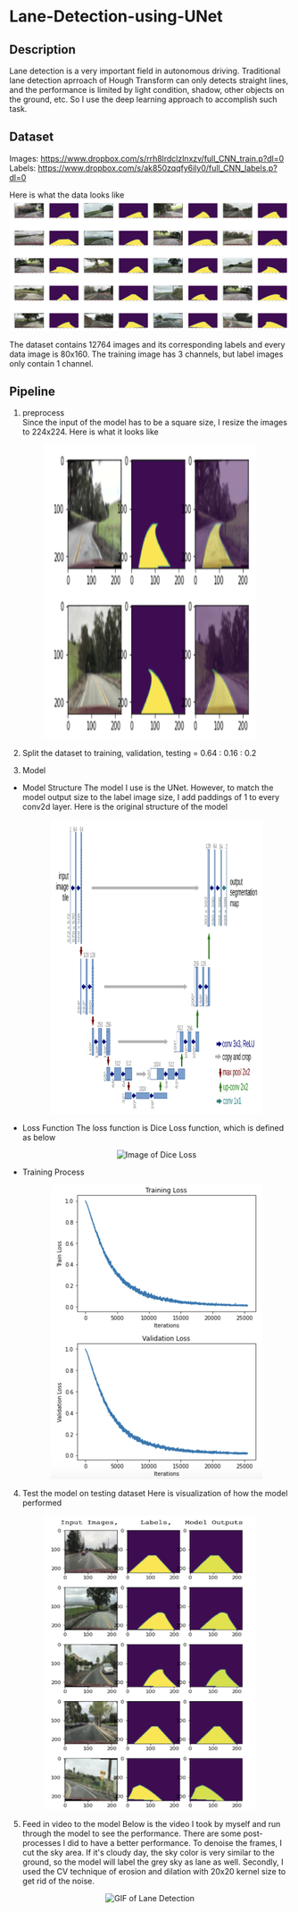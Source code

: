 # Lane-Detection-using-UNet

## Description
Lane detection is a very important field in autonomous driving. Traditional lane detection aprroach of Hough Transform can only detects straight lines, and the performance is limited by light condition, shadow, other objects on the ground, etc. So I use the deep learning approach to accomplish such task.

## Dataset
Images: https://www.dropbox.com/s/rrh8lrdclzlnxzv/full_CNN_train.p?dl=0 
Labels: https://www.dropbox.com/s/ak850zqqfy6ily0/full_CNN_labels.p?dl=0 

Here is what the data looks like 
![Image of Dataset](Images/Dataset.png) 

The dataset contains 12764 images and its corresponding labels and every data image is 80x160. The training image has 3 channels, but label images only contain 1 channel. 

## Pipeline
1. preprocess \
Since the input of the model has to be a square size, I resize the images to 224x224. Here is what it looks like
<p align="center">
  <img src="Images/Dataset_Resize.png" alt="Image of Resize Dataset" width="380" height="527" >
</p>

2. Split the dataset to training, validation, testing = 0.64 : 0.16 : 0.2

3. Model 
  - Model Structure
The model I use is the UNet. However, to match the model output size to the label image size, I add paddings of 1 to every conv2d layer. Here is the original structure of the model
    <p align="center">
      <img src="Images/UNet.png" alt="Image of structure of UNet" width="380" height="527" >
    </p>
  - Loss Function
  The loss function is Dice Loss function, which is defined as below 
    <p align="center">
      <img src="https://latex.codecogs.com/gif.latex?1-%5Cfrac%7B2*TP%7D%7B2*TP%20&plus;%20FP&plus;FN%7D" alt="Image of Dice Loss">
    </p>
  - Training Process
    <p align="center">
      <img src="Images/Train_losses.png" alt="Image of Loss" width="380" height="527" >
    </p>

4. Test the model on testing dataset 
Here is visualization of how the model performed
<p align="center">
  <img src="Images/Trained_Prediction.png" alt="Image of Model Prediction" width="380" height="527" >
</p>

5. Feed in video to the model 
Below is the video I took by myself and run through the model to see the performance. There are some post-processes I did to have a better performance. To denoise the frames, I cut the sky area. If it's cloudy day, the sky color is very similar to the ground, so the model will label the grey sky as lane as well. Secondly, I used the CV technique of erosion and dilation with 20x20 kernel size to get rid of the noise. 
<p align="center">
  <img src="Images/LaneDetection.gif" alt="GIF of Lane Detection" width="600" height="350" >
</p>
